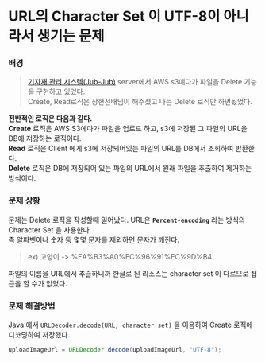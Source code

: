 # URL의 Character Set 이 UTF-8이 아니라서 생기는 문제
### 배경
>[기자재 관리 시스템(Jub-Jub)](https://github.com/GSM-Web-Technology/Jup-Jup-Server) server에서 AWS s3에다가 파일을 Delete 기능을 구현하고 있었다.  
>Create, Read로직은 상현선배님이 해주셨고 나는 Delete 로직만 하면됬었다.  

**전반적인 로직은 다음과 같다.**  
**Create** 로직은 AWS S3에다가 파일을 업로드 하고, s3에 저장된 그 파일의 URL을 DB에 저장하는 로직이다.  
**Read** 로직은 Client 에게 s3에 저장되어있는 파일의 URL를 DB에서 조회하여 반환한다.  
**Delete** 로직은 DB에 저장되어 있는 파일의 URL에서 원래 파일을 추출하여 제거하는 방식이다.  
### 문제 상황
문제는 Delete 로직을 작성할때 일어났다. URL은 **``Percent-encoding``** 라는 방식의 Character Set 을 사용한다.  
즉 알파벳이나 숫자 등 몇몇 문자를 제외하면 문자가 깨진다.   
> ex) 고양이 -> %EA%B3%A0%EC%96%91%EC%9D%B4  

파일의 이름을 URL에서 추출하니까 한글로 된 리소스는 character set 이 다르므로 접근을 할 수가 없었다.  
### 문제 해결방법
Java 에서 ``URLDecoder.decode(URL, character set)`` 을 이용하여 Create 로직에 디코딩하여 저장했다.
```java
uploadImageUrl = URLDecoder.decode(uploadImageUrl, "UTF-8");
```